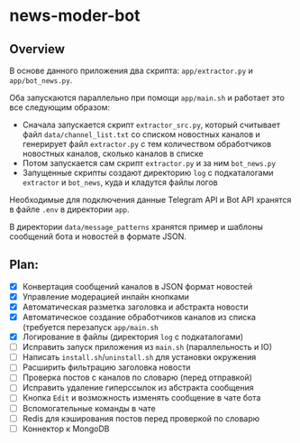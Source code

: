# news-moder-bot
## Overview
В основе данного приложения два скрипта: `app/extractor.py` и `app/bot_news.py`.

Оба запускаются параллельно при помощи `app/main.sh` и работает это все следующим образом:

- Сначала запускается скрипт `extractor_src.py`, который считывает файл `data/channel_list.txt` со списком новостных каналов и генерирует файл `extractor.py` с тем количеством обработчиков новостных каналов, сколько каналов в списке
- Потом запускается сам скрипт `extractor.py` и за ним `bot_news.py`
- Запущенные скрипты создают директорию `log` с подкаталогами `extractor` и `bot_news`, куда и кладутся файлы логов

Необходимые для подключения данные Telegram API и Bot API хранятся в файле `.env` в директории `app`.

В директории `data/message_patterns` хранятся пример и шаблоны сообщений бота и новостей в формате JSON.

## Plan:
- [x] Конвертация сообщений каналов в JSON формат новостей
- [x] Управление модерацией инлайн кнопками
- [x] Автоматическая разметка заголовка и абстракта новости
- [x] Автоматическое создание обработчиков каналов из списка (требуется перезапуск `app/main.sh`
- [x] Логирование в файлы (директория `log` с подкаталогами)
- [ ] Исправить запуск приложения из `main.sh` (параллельность и IO)
- [ ] Написать `install.sh`/`uninstall.sh` для установки окружения
- [ ] Расширить фильтрацию заголовка новости
- [ ] Проверка постов с каналов по словарю (перед отправкой)
- [ ] Исправить удаление гиперссылок из абстракта сообщения
- [ ] Кнопка `Edit` и возможность изменять сообщение в чате бота
- [ ] Вспомогательные команды в чате
- [ ] Redis для кэширования постов перед проверкой по словарю
- [ ] Коннектор к MongoDB
